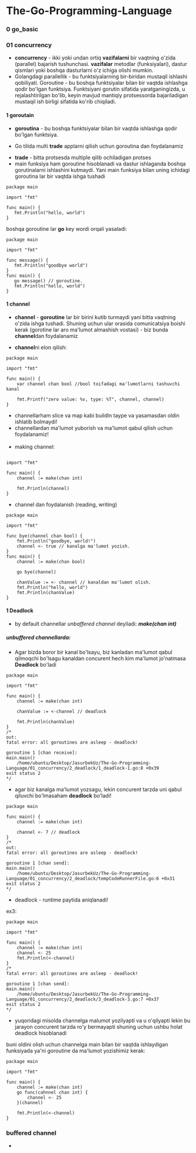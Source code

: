 # The-Go-Programming-Language
 ### 0 go_basic

 ### 01 concurrency
 - **concurrency** - ikki yoki undan ortiq **vazifalarni** bir vaqtning o'zida (parallel) bajarish tushunchasi. **vazifalar** metodlar (funksiyalari), dastur qismlari yoki boshqa dasturlarni o'z ichiga olishi mumkin.
- Golangdagi parallellik - bu funktsiyalarning bir-biridan mustaqil ishlashi qobiliyati. Goroutine - bu boshqa funktsiyalar bilan bir vaqtda ishlashga qodir bo'lgan funktsiya. Funktsiyani gorutin sifatida yaratganingizda, u rejalashtirilgan bo'lib, keyin mavjud mantiqiy protsessorda bajariladigan mustaqil ish birligi sifatida ko'rib chiqiladi.

 #### 1 goroutain
* **goroutina** - bu boshqa funktsiyalar bilan bir vaqtda ishlashga qodir bo'lgan funktsiya.

* Go tilida multi **trade** applarni qilish uchun goroutina dan foydalanamiz
 
 - **trade** - bitta protsesda multiple qilib ochiladigan protses
 - main funksiya ham goroutine hisoblanadi va dastur ishlaganda boshqa gorutinalarni ishlashini kutmaydi. Yani main funksiya bilan uning ichidagi goroutina lar bir vaqtda ishga tushadi
 ```
 package main

import "fmt"

func main() {
	fmt.Println("hello, world")
}
 ```
 boshqa goroutine lar **go** key wordi orqali yasaladi:
 ```
 package main

import "fmt"

func message() {
	fmt.Println("goodbye world")
}
func main() {
	go message() // goroutine.
	fmt.Println("hello, world")
}
 ```
#### 1 channel
- **channel** - **goroutine** lar bir birini kutib turmaydi yani bitta vaqtning o'zida ishga tushadi. Shuning uchun ular orasida comunicatsiya boishi kerak (gorotine lar aro ma'lumot almashish vostasi) - biz bunda **channel**dan foydalanamiz
* **channel**ni elon qilish:
```
package main

import "fmt"

func main() {
	var channel chan bool //bool toifadagi ma'lumotlarni tashuvchi kanal

	fmt.Printf("zero value: %v, type: %T", channel, channel)
}
```
* channellarham slice va map kabi buildIn taype va yasamasdan oldin ishlatib bolmaydi!
* channellardan ma'lumot yuborish va ma'lumot qabul qilish uchun foydalanamiz! <br><br>
* making channel:
```package main

import "fmt"

func main() {
	channel := make(chan int)

	fmt.Println(channel)
}

```
* channel dan foydalanish (reading, writing)
```
package main

import "fmt"

func bye(channel chan bool) {
	fmt.Println("goodbye, world!")
	channel <- true // kanalga ma'lumot yozish.
}
func main() {
	channel := make(chan bool)

	go bye(channel)

	chanValue := <- channel // kanaldan ma'lumot olish.
	fmt.Println("hello, world")
	fmt.Println(chanValue)
}

``` 
#### 1 Deadlock
* by default channellar *unbaffered channel* deyiladi: ***make(chan int)***
##### unbuffered channellarda: 
* Agar bizda boror bir kanal bo'lsayu, biz kanladan ma'lumot qabul qilmoqchi bo'lsagu kanaldan concurent hech kim ma'lumot jo'natmasa **Deadlock** bo'ladi
```
package main

import "fmt"

func main() {
	channel := make(chan int)

	chanValue := <-channel // deadlock

	fmt.Println(chanValue)
}
/*
out:
fatal error: all goroutines are asleep - deadlock!

goroutine 1 [chan receive]:
main.main()
	/home/ubuntu/Desktop/JasurbekUz/The-Go-Programming-Language/01_concurrency/2_deadlock/1_deadlock-1.go:8 +0x39
exit status 2
*/
```
* agar biz kanalga ma'lumot yozsagu, lekin concurent tarzda uni qabul qiluvchi bo'lmasaham **deadlock** bo'ladi!
```
package main

func main() {
	channel := make(chan int)

	channel <- 7 // deadlock
}
/*
out:
fatal error: all goroutines are asleep - deadlock!

goroutine 1 [chan send]:
main.main()
	/home/ubuntu/Desktop/JasurbekUz/The-Go-Programming-Language/01_concurrency/2_deadlock/tempCodeRunnerFile.go:6 +0x31
exit status 2
*/
```
* deadlock - runtime paytida aniqlanadi!

ex3:
```
package main

import "fmt"

func main() {
	channel := make(chan int)
	channel <- 25
	fmt.Println(<-channel)
}
/*
fatal error: all goroutines are asleep - deadlock!

goroutine 1 [chan send]:
main.main()
	/home/ubuntu/Desktop/JasurbekUz/The-Go-Programming-Language/01_concurrency/2_deadlock/3_deadlock-3.go:7 +0x37
exit status 2
*/
```
* yuqoridagi misolda channelga malumot yozilyapti va u o'qilyapti lekin bu jarayon concurent tarzda ro'y bermayapti shuning uchun ushbu holat deadlock hisoblanadi

buni oldini olish uchun channelga main bilan bir vaqtda ishlaydigan funksiyada ya'ni goroutine da ma'lumot yozishimiz kerak:
```
package main

import "fmt"

func main() {
	channel := make(chan int)
	go func(cahnnel chan int) {
		channel <- 25
	}(channel)

	fmt.Println(<-channel)
}
```
### buffered channel
* 